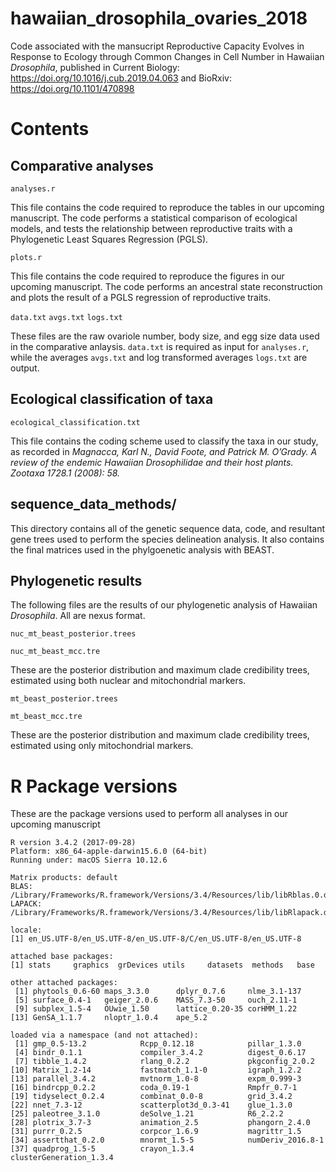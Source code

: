 # hawaiian_drosophila_ovaries_2018
Code associated with the mansucript Reproductive Capacity Evolves in Response to Ecology through Common Changes in Cell Number in Hawaiian _Drosophila_, published in Current Biology: https://doi.org/10.1016/j.cub.2019.04.063 and BioRxiv: https://doi.org/10.1101/470898

# Contents

## Comparative analyses

`analyses.r`

This file contains the code required to reproduce the tables in our upcoming manuscript. The code performs a statistical comparison of ecological models, and tests the relationship between reproductive traits with a Phylogenetic Least Squares Regression (PGLS).

`plots.r`

This file contains the code required to reproduce the figures in our upcoming manuscript. The code performs an ancestral state reconstruction and plots the result of a PGLS regression of reproductive traits.

`data.txt` `avgs.txt` `logs.txt`

These files are the raw ovariole number, body size, and egg size data used in the comparative anlaysis. `data.txt` is required as input for `analyses.r`, while the averages `avgs.txt` and log transformed averages `logs.txt` are output.

## Ecological classification of taxa
`ecological_classification.txt`

This file contains the coding scheme used to classify the taxa in our study, as recorded in *Magnacca, Karl N., David Foote, and Patrick M. O’Grady. _A review of the endemic Hawaiian Drosophilidae and their host plants._ Zootaxa 1728.1 (2008): 58.*

## sequence_data_methods/
This directory contains all of the genetic sequence data, code, and resultant gene trees used to perform the species delineation analysis. It also contains the final matrices used in the phylgoenetic analysis with BEAST.

## Phylogenetic results
The following files are the results of our phylogenetic analysis of Hawaiian _Drosophila_. All are nexus format.

`nuc_mt_beast_posterior.trees`

`nuc_mt_beast_mcc.tre`

These are the posterior distribution and maximum clade credibility trees, estimated using both nuclear and mitochondrial markers.

`mt_beast_posterior.trees`

`mt_beast_mcc.tre`

These are the posterior distribution and maximum clade credibility trees, estimated using only mitochondrial markers.

# R Package versions

These are the package versions used to perform all analyses in our upcoming manuscript

```
R version 3.4.2 (2017-09-28)
Platform: x86_64-apple-darwin15.6.0 (64-bit)
Running under: macOS Sierra 10.12.6

Matrix products: default
BLAS: /Library/Frameworks/R.framework/Versions/3.4/Resources/lib/libRblas.0.dylib
LAPACK: /Library/Frameworks/R.framework/Versions/3.4/Resources/lib/libRlapack.dylib

locale:
[1] en_US.UTF-8/en_US.UTF-8/en_US.UTF-8/C/en_US.UTF-8/en_US.UTF-8

attached base packages:
[1] stats     graphics  grDevices utils     datasets  methods   base     

other attached packages:
 [1] phytools_0.6-60 maps_3.3.0      dplyr_0.7.6     nlme_3.1-137   
 [5] surface_0.4-1   geiger_2.0.6    MASS_7.3-50     ouch_2.11-1    
 [9] subplex_1.5-4   OUwie_1.50      lattice_0.20-35 corHMM_1.22    
[13] GenSA_1.1.7     nloptr_1.0.4    ape_5.2        

loaded via a namespace (and not attached):
 [1] gmp_0.5-13.2            Rcpp_0.12.18            pillar_1.3.0           
 [4] bindr_0.1.1             compiler_3.4.2          digest_0.6.17          
 [7] tibble_1.4.2            rlang_0.2.2             pkgconfig_2.0.2        
[10] Matrix_1.2-14           fastmatch_1.1-0         igraph_1.2.2           
[13] parallel_3.4.2          mvtnorm_1.0-8           expm_0.999-3           
[16] bindrcpp_0.2.2          coda_0.19-1             Rmpfr_0.7-1            
[19] tidyselect_0.2.4        combinat_0.0-8          grid_3.4.2             
[22] nnet_7.3-12             scatterplot3d_0.3-41    glue_1.3.0             
[25] paleotree_3.1.0         deSolve_1.21            R6_2.2.2               
[28] plotrix_3.7-3           animation_2.5           phangorn_2.4.0         
[31] purrr_0.2.5             corpcor_1.6.9           magrittr_1.5           
[34] assertthat_0.2.0        mnormt_1.5-5            numDeriv_2016.8-1      
[37] quadprog_1.5-5          crayon_1.3.4            clusterGeneration_1.3.4
```
